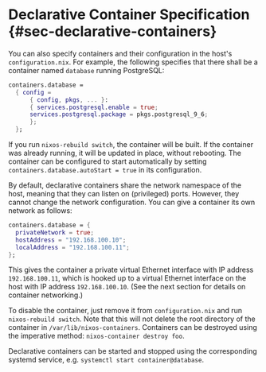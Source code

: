 # Declarative Container Specification {#sec-declarative-containers}

You can also specify containers and their configuration in the host's
`configuration.nix`. For example, the following specifies that there
shall be a container named `database` running PostgreSQL:

```nix
containers.database =
  { config =
      { config, pkgs, ... }:
      { services.postgresql.enable = true;
      services.postgresql.package = pkgs.postgresql_9_6;
      };
  };
```

If you run `nixos-rebuild switch`, the container will be built. If the
container was already running, it will be updated in place, without
rebooting. The container can be configured to start automatically by
setting `containers.database.autoStart = true` in its configuration.

By default, declarative containers share the network namespace of the
host, meaning that they can listen on (privileged) ports. However, they
cannot change the network configuration. You can give a container its
own network as follows:

```nix
containers.database = {
  privateNetwork = true;
  hostAddress = "192.168.100.10";
  localAddress = "192.168.100.11";
};
```

This gives the container a private virtual Ethernet interface with IP
address `192.168.100.11`, which is hooked up to a virtual Ethernet
interface on the host with IP address `192.168.100.10`. (See the next
section for details on container networking.)

To disable the container, just remove it from `configuration.nix` and
run `nixos-rebuild
  switch`. Note that this will not delete the root directory of the
container in `/var/lib/nixos-containers`. Containers can be destroyed using
the imperative method: `nixos-container destroy foo`.

Declarative containers can be started and stopped using the
corresponding systemd service, e.g.
`systemctl start container@database`.
